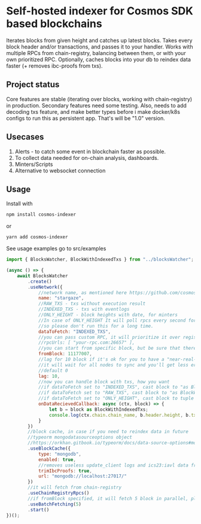 # Self-hosted indexer for Cosmos SDK based blockchains

Iterates blocks from given height and catches up latest blocks. Takes every block header and/or transactions, and passes it to your handler. Works with multiple RPCs from chain-registry, balancing between them, or with your own prioritized RPC. Optionally, caches blocks into your db to reindex data faster (+ removes ibc-proofs from txs).

## Project status

Core features are stable (iterating over blocks, working with chain-registry) in production. Secondary features need some testing. Also, needs to add decoding txs feature, and make better types before i make docker/k8s configs to run this as persistent app. That's will be "1.0" version.

## Usecases

1. Alerts - to catch some event in blockchain faster as possible.
2. To collect data needed for on-chain analysis, dashboards.
3. Minters/Scripts
4. Alternative to websocket connection

## Usage

Install with  

```bash
npm install cosmos-indexer
```
or

```bash
yarn add cosmos-indexer
```

See usage examples go to src/examples


```js
import { BlocksWatcher, BlockWithIndexedTxs } from "../blocksWatcher";

(async () => {
    await BlocksWatcher
        .create()
        .useNetwork({
            //network name, as mentioned here https://github.com/cosmos/chain-registry/
            name: "stargaze",
            //RAW_TXS - txs without execution result
            //INDEXED_TXS - txs with eventlogs
            //ONLY_HEIGHT - block heights with date, for minters
            //In case of ONLY_HEIGHT It will poll rpcs every second for new height (/status endpoint), 
            //so please don't run this for a long time. 
            dataToFetch: "INDEXED_TXS",
            //you can pass custom RPC, it will prioritize it over registry's rpcs
            //rpcUrls: [ "your-rpc.com:26657" ],
            //you can start from specific block, but be sure that there's at least one node stores data from this block
            fromBlock: 11177007,
            //lag for 10 block if it's ok for you to have a "near-real-time" data, 
            //it will wait for all nodes to sync and you'll get less errors
            //default 0
            lag: 10,
            //now you can handle block with txs, how you want
            //if dataToFetch set to "INDEXED_TXS", cast block to "as BlockWithIndexedTxs" 
            //if dataToFetch set to "RAW_TXS", cast block to "as BlockWithDecodedTxs"
            //if dataToFetch set to "ONLY_HEIGHT", cast block to tuple "as Block"  
            onDataRecievedCallback: async (ctx, block) => {
                let b = block as BlockWithIndexedTxs;
                console.log(ctx.chain.chain_name, b.header.height, b.txs.map((x: any) => x.hash))
            }
        })
        //block cache, in case if you need to reindex data in future
        //typeorm mongodatasourceoptions object 
        //https://orkhan.gitbook.io/typeorm/docs/data-source-options#mongodb-data-source-options
        .useBlockCache({
            type: "mongodb",
            enabled: true,
            //removes useless update_client logs and ics23:iavl data from txs
            trimIbcProofs: true,
            url: "mongodb://localhost:27017/"
        })
        //it will fetch from chain-registry 
        .useChainRegistryRpcs()
        //if fromBlock specified, it will fetch 5 block in parallel, please don't use large batches, rpc could throw 429's 
        .useBatchFetching(5)
        .start()
})();

```